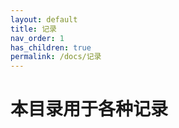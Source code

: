 ```yaml
---
layout: default
title: 记录
nav_order: 1
has_children: true
permalink: /docs/记录
---
```


# 本目录用于各种记录

